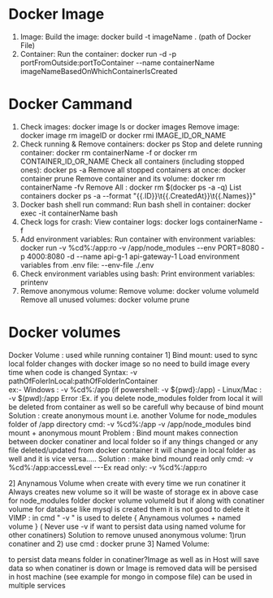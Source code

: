 # Docker Image 
1) Image:
Build the image: docker build -t imageName . (path of Docker File)
2) Container:
Run the container: docker run -d -p portFromOutside:portToContainer --name containerName imageNameBasedOnWhichContainerIsCreated

# Docker Cammand
1) Check images:
docker image ls or docker images
Remove image: docker image rm imageID or docker rmi IMAGE_ID_OR_NAME
2) Check running & Remove containers:
docker ps
Stop and delete running container: docker rm containerName -f or docker rm CONTAINER_ID_OR_NAME
Check all containers (including stopped ones): docker ps -a
Remove all stopped containers at once: docker container prune
Remove container and its volume: docker rm containerName -fv
Remove All :
 docker rm $(docker ps -a -q)
List containers
 docker ps -a --format "{{.ID}}\t{{.CreatedAt}}\t{{.Names}}"
3) Docker bash shell run command:
Run bash shell in container: docker exec -it containerName bash
4) Check logs for crash:
View container logs: docker logs containerName -f
5) Add environment variables:
Run container with environment variables: docker run -v %cd%:/app:ro -v /app/node_modules --env PORT=8080 -p 4000:8080 -d --name api-g-1 api-gateway-1
Load environment variables from .env file: --env-file ./.env
6) Check environment variables using bash:
Print environment variables: printenv
7) Remove anonymous volume:
Remove volume: docker volume volumeId
Remove all unused volumes: docker volume prune


# Docker volumes

Docker Volume : used while running container
1] Bind mount:
used to sync local folder changes with docker image so no need to build image
every time when code is changed
Syntax:
  -v pathOfFolerInLocal:pathOfFolderInContainer  
  ex:- Windows : -v %cd%:/app (if powershell: -v ${pwd}:/app) 
     - Linux/Mac : -v $(pwd):/app
Error :Ex. if you delete node_modules folder from local it will be deleted from container as well so be carefull why because of bind mount
Solution : create anonymous mount i.e. another Volume for node_modules folder of /app directory
cmd: -v %cd%:/app -v /app/node_modules
bind mount + anonymous mount
Problem : Bind mount makes connection between docker conatiner and local folder so if any things changed or any file deleted/updated from docker container it will change in local folder as well and it is vice versa.....
Solution : make bind mound read only cmd: -v %cd%:/app:accessLevel 
---Ex read only: -v %cd%:/app:ro 

2] Anynamous Volume
when create with every time we run conatiner it Always creates new volume so it will be waste of storage ex in above case for node_modules folder
docker volume volumeId
but if along with conatiner volume for database like mysql is created them it is not good to delete it
VIMP : in cmd " -v " is used to delete { Anynamous volumes + named volume }
( Never use -v if want to persist data using named volume for other conatiners)
Solution to remove unused anonymous volume: 
  1)run conatiner and  2) use cmd : docker prune
3] Named Volume:

to persist data means folder in conatiner?Image as well as in Host will save data so when conatiner is down or Image is removed data will be persised in host machine (see example for mongo in compose file)
can be used in multiple services

